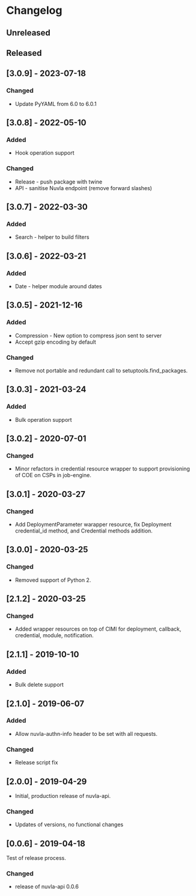 # Changelog

## Unreleased

## Released

## [3.0.9] - 2023-07-18

### Changed

- Update PyYAML from 6.0 to 6.0.1

## [3.0.8] - 2022-05-10

### Added

- Hook operation support

### Changed

- Release - push package with twine
- API - sanitise Nuvla endpoint (remove forward slashes)

## [3.0.7] - 2022-03-30

### Added

- Search - helper to build filters

## [3.0.6] - 2022-03-21

### Added

- Date - helper module around dates

## [3.0.5] - 2021-12-16

### Added

- Compression - New option to compress json sent to server
- Accept gzip encoding by default

### Changed

- Remove not portable and redundant call to setuptools.find_packages.

## [3.0.3] - 2021-03-24

### Added

- Bulk operation support

## [3.0.2] - 2020-07-01

### Changed

- Minor refactors in credential resource wrapper to support provisioning of COE
  on CSPs in job-engine.

## [3.0.1] - 2020-03-27

### Changed

- Add DeploymentParameter warapper resource, fix Deployment credential_id
  method, and Credential methods addition.

## [3.0.0] - 2020-03-25

### Changed

- Removed support of Python 2.

## [2.1.2] - 2020-03-25

### Changed

- Added wrapper resources on top of CIMI for deployment, callback, credential,
  module, notification.

## [2.1.1] - 2019-10-10

### Added

- Bulk delete support

## [2.1.0] - 2019-06-07

### Added

- Allow nuvla-authn-info header to be set with all requests.

### Changed

- Release script fix

## [2.0.0] - 2019-04-29

- Initial, production release of nuvla-api.

### Changed

- Updates of versions, no functional changes

## [0.0.6] - 2019-04-18

Test of release process.

### Changed

- release of nuvla-api 0.0.6

